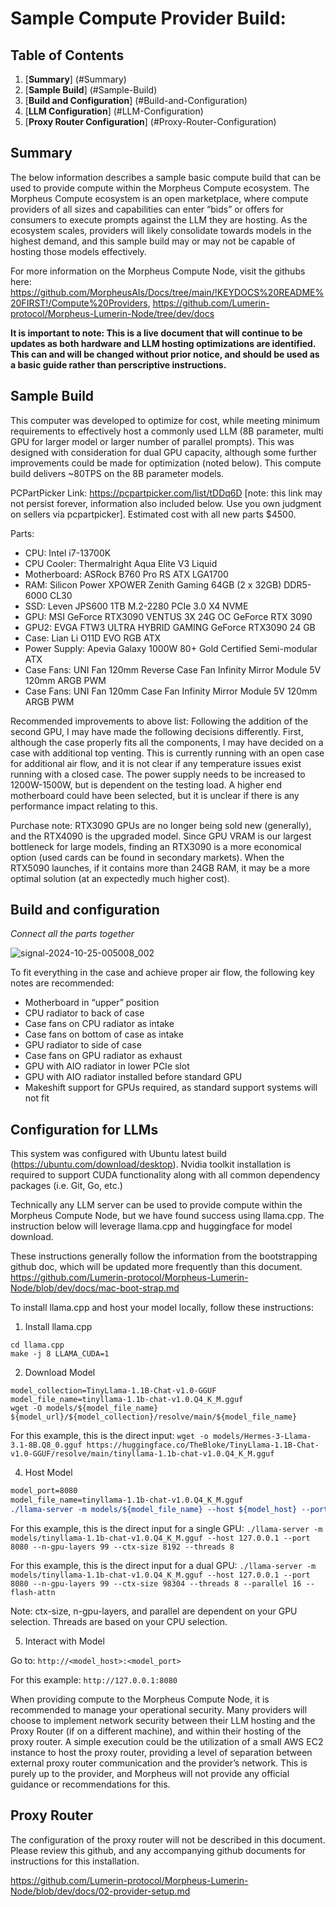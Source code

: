 # Sample Compute Provider Build:

## Table of Contents
1. [**Summary**] (#Summary)
2. [**Sample Build**] (#Sample-Build)
3. [**Build and Configuration**] (#Build-and-Configuration)
4. [**LLM Configuration**] (#LLM-Configuration)
5. [**Proxy Router Configuration**] (#Proxy-Router-Configuration)

## Summary

The below information describes a sample basic compute build that can be used to provide compute within the Morpheus Compute ecosystem. The Morpheus Compute ecosystem is an open marketplace, where compute providers of all sizes and capabilities can enter “bids” or offers for consumers to execute prompts against the LLM they are hosting. As the ecosystem scales, providers will likely consolidate towards models in the highest demand, and this sample build may or may not be capable of hosting those models effectively. 

For more information on the Morpheus Compute Node, visit the githubs here: https://github.com/MorpheusAIs/Docs/tree/main/!KEYDOCS%20README%20FIRST!/Compute%20Providers, https://github.com/Lumerin-protocol/Morpheus-Lumerin-Node/tree/dev/docs

**It is important to note: This is a live document that will continue to be updates as both hardware and LLM hosting optimizations are identified. This can and will be changed without prior notice, and should be used as a basic guide rather than perscriptive instructions.**


## Sample Build

This computer was developed to optimize for cost, while meeting minimum requirements to effectively host a commonly used LLM (8B parameter, multi GPU for larger model or larger number of parallel prompts). This was designed with consideration for dual GPU capacity, although some further improvements could be made for optimization (noted below). This compute build delivers ~80TPS on the 8B parameter models. 

PCPartPicker Link: https://pcpartpicker.com/list/tDDq6D [note: this link may not persist forever, information also included below. Use you own judgment on sellers via pcpartpicker]. Estimated cost with all new parts $4500. 

Parts:
* CPU: Intel i7-13700K 
* CPU Cooler: Thermalright Aqua Elite V3 Liquid
* Motherboard: ASRock B760 Pro RS ATX LGA1700
* RAM: Silicon Power XPOWER Zenith Gaming 64GB (2 x 32GB) DDR5-6000 CL30
* SSD: Leven JPS600 1TB M.2-2280 PCIe 3.0 X4 NVME
* GPU: MSI GeForce RTX3090 VENTUS 3X 24G OC GeForce RTX 3090
* GPU2: EVGA FTW3 ULTRA HYBRID GAMING GeForce RTX3090 24 GB
* Case: Lian Li O11D EVO RGB ATX
* Power Supply: Apevia Galaxy 1000W 80+ Gold Certified Semi-modular ATX
* Case Fans: UNI Fan 120mm Reverse Case Fan Infinity Mirror Module 5V 120mm ARGB PWM
* Case Fans: UNI Fan 120mm Case Fan Infinity Mirror Module 5V 120mm ARGB PWM

Recommended improvements to above list: Following the addition of the second GPU, I may have made the following decisions differently. First, although the case properly fits all the components, I may have decided on a case with additional top venting. This is currently running with an open case for additional air flow, and it is not clear if any temperature issues exist running with a closed case. The power supply needs to be increased to 1200W-1500W, but is dependent on the testing load. A higher end motherboard could have been selected, but it is unclear if there is any performance impact relating to this. 

Purchase note: RTX3090 GPUs are no longer being sold new (generally), and the RTX4090 is the upgraded model. Since GPU VRAM is our largest bottleneck for large models, finding an RTX3090 is a more economical option (used cards can be found in secondary markets). When the RTX5090 launches, if it contains more than 24GB RAM, it may be a more optimal solution (at an expectedly much higher cost). 

## Build and configuration
_Connect all the parts together_

![signal-2024-10-25-005008_002](https://github.com/user-attachments/assets/afca6e73-a0f4-4ff7-aa45-b7f4e30d0386)


To fit everything in the case and achieve proper air flow, the following key notes are recommended:
* Motherboard in “upper” position
* CPU radiator to back of case
* Case fans on CPU radiator as intake
* Case fans on bottom of case as intake
* GPU radiator to side of case
* Case fans on GPU radiator as exhaust
* GPU with AIO radiator in lower PCIe slot
* GPU with AIO radiator installed before standard GPU
* Makeshift support for GPUs required, as standard support systems will not fit

## Configuration for LLMs 
This system was configured with Ubuntu latest build (https://ubuntu.com/download/desktop). Nvidia toolkit installation is required to support CUDA functionality along with all common dependency packages (i.e. Git, Go, etc.)

Technically any LLM server can be used to provide compute within the Morpheus Compute Node, but we have found success using llama.cpp. The instruction below will leverage llama.cpp and huggingface for model download. 

These instructions generally follow the information from the bootstrapping github doc, which will be updated more frequently than this document. https://github.com/Lumerin-protocol/Morpheus-Lumerin-Node/blob/dev/docs/mac-boot-strap.md

To install llama.cpp and host your model locally, follow these instructions:

1) Install llama.cpp

```git clone https://github.com/ggerganov/llama.cpp.git
cd llama.cpp
make -j 8 LLAMA_CUDA=1
```

2) Download Model

```model_url=https://huggingface.co/TheBloke
model_collection=TinyLlama-1.1B-Chat-v1.0-GGUF
model_file_name=tinyllama-1.1b-chat-v1.0.Q4_K_M.gguf
wget -O models/${model_file_name} ${model_url}/${model_collection}/resolve/main/${model_file_name}
```

For this example, this is the direct input: 
```wget -o models/Hermes-3-Llama-3.1-8B.Q8_0.gguf https://huggingface.co/TheBloke/TinyLlama-1.1B-Chat-v1.0-GGUF/resolve/main/tinyllama-1.1b-chat-v1.0.Q4_K_M.gguf```

4) Host Model

```model_host=127.0.0.1
model_port=8080
model_file_name=tinyllama-1.1b-chat-v1.0.Q4_K_M.gguf
./llama-server -m models/${model_file_name} --host ${model_host} --port ${model_port} --n-gpu-layers 99 --ctx-size 8192 --threads 8
```

For this example, this is the direct input for a single GPU: ```./llama-server -m models/tinyllama-1.1b-chat-v1.0.Q4_K_M.gguf --host 127.0.0.1 --port 8080 --n-gpu-layers 99 --ctx-size 8192 --threads 8```

For this example, this is the direct input for a dual GPU: ```./llama-server -m models/tinyllama-1.1b-chat-v1.0.Q4_K_M.gguf --host 127.0.0.1 --port 8080 --n-gpu-layers 99 --ctx-size 98304 --threads 8 --parallel 16 --flash-attn```

Note: ctx-size, n-gpu-layers, and parallel are dependent on your GPU selection. Threads are based on your CPU selection. 

5) Interact with Model

Go to: ```http://<model_host>:<model_port>```

For this example: ```http://127.0.0.1:8080```

When providing compute to the Morpheus Compute Node, it is recommended to manage your operational security. Many providers will choose to implement network security between their LLM hosting and the Proxy Router (if on a different machine), and within their hosting of the proxy router. A simple execution could be the utilization of a small AWS EC2 instance to host the proxy router, providing a level of separation between external proxy router communication and the provider’s network. This is purely up to the provider, and Morpheus will not provide any official guidance or recommendations for this. 

## Proxy Router
The configuration of the proxy router will not be described in this document. Please review this github, and any accompanying github documents for instructions for this installation. 

https://github.com/Lumerin-protocol/Morpheus-Lumerin-Node/blob/dev/docs/02-provider-setup.md










